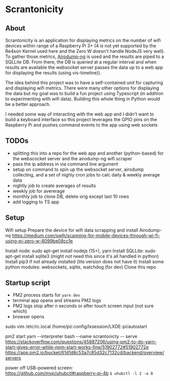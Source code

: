 # Scrantonicity

## About

Scrantonicity is an application for displaying metrics on the number of wifi devices within range of a Raspberry Pi 3+ (4 is not yet supported by the Re4son Kernel used here and the Zero W doesn't handle NodeJS very well). To gather those metrics, [Airodump-ng](https://www.aircrack-ng.org/doku.php?id=airodump-ng) is used and the results are piped to a SQLLite DB. From there, the DB is queried at a regular interval and when results are available the websocket server passes the data up to a web app for displaying the results (using vis-timeline)).

The idea behind this project was to have a self-contained unit for capturing and displaying wifi metrics. There were many other options for displaying the data but my goal was to build a fun project using Typescript (in addition to experimenting with wifi data). Building this whole thing in Python would be a better approach.

I needed some way of interacting with the web app and I didn't want to build a keyboard interface so this project leverages the GPIO pins on the Raspberry Pi and pushes command events to the app using web sockets

## TODOs

- splitting this into a repo for the web app and another (python-based) for the webscocket server and the airodump-ng wifi scraper
- pass the ip address in via command line argument
- setup on command to spin up the websocket server, airodump collecting, and a set of nighly cron jobs to calc daily & weekly average data
- nightly job to create averages of results
- weekly job for avererage
- monthly job to clone DB, delete orig except last 10 rows
- add logging to TS app

## Setup

Wifi setup
Prepare the device for wifi data scrapping and install Airodump-nq
https://medium.com/swlh/scanning-for-mobile-devices-through-wi-fi-using-pi-zero-w-8099be08cc1e

Install node: sudo apt-get install nodejs (15+), yarn
Install SQLLite: sudo apt-get install sqlite3 (might not need this since it's all handled in python)
Install pip3 if not already installed (lite version does not have it)
Install some python modules: websockets, sqlite, watchdog (for dev)
Clone this repo


## Startup script

- PM2 process starts for `yarn dev`
- terminal app opens and streams PM2 logs
- PM2 logs stop after n seconds or after touch screen input (not sure which)
- browser opens

sudo vim /etc/rc.local
/home/pi/.config/lxsession/LXDE-pi/autostart

pm2 start yarn --interpreter bash --name scrantonicty -- serve
https://stackoverflow.com/questions/45887206/using-pm2-to-do-yarn-start-gives-error-while-npm-start-works-fine/51902772#51902772e
https://app.pm2.io/bucket/61d1d8c53a7c85d32c7132cd/backend/overview/servers


power off USB-powered screen: https://github.com/mvp/uhubctl#raspberry-pi-4b
`$ uhubctl -l 2 -a 0`
